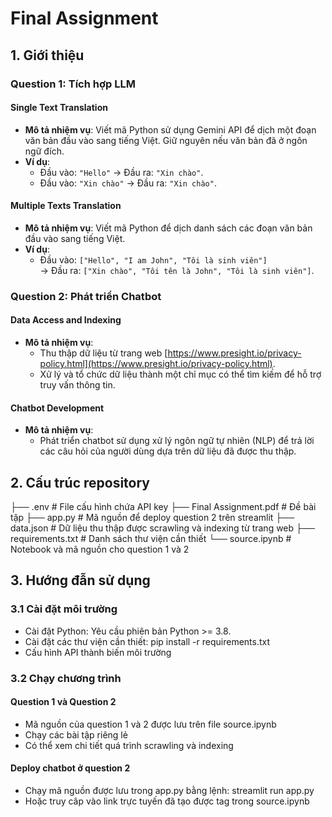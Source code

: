 # Final Assignment

## 1. Giới thiệu
### Question 1: Tích hợp LLM
#### Single Text Translation
- **Mô tả nhiệm vụ**: 
  Viết mã Python sử dụng Gemini API để dịch một đoạn văn bản đầu vào sang tiếng Việt. Giữ nguyên nếu văn bản đã ở ngôn ngữ đích.
- **Ví dụ**: 
  - Đầu vào: `"Hello"` → Đầu ra: `"Xin chào"`.
  - Đầu vào: `"Xin chào"` → Đầu ra: `"Xin chào"`.
#### Multiple Texts Translation 
- **Mô tả nhiệm vụ**: 
  Viết mã Python để dịch danh sách các đoạn văn bản đầu vào sang tiếng Việt. 
- **Ví dụ**:
  - Đầu vào: `["Hello", "I am John", "Tôi là sinh viên"]`  
    → Đầu ra: `["Xin chào", "Tôi tên là John", "Tôi là sinh viên"]`.


### Question 2: Phát triển Chatbot 
#### Data Access and Indexing 
- **Mô tả nhiệm vụ**:
  - Thu thập dữ liệu từ trang web [https://www.presight.io/privacy-policy.html](https://www.presight.io/privacy-policy.html).
  - Xử lý và tổ chức dữ liệu thành một chỉ mục có thể tìm kiếm để hỗ trợ truy vấn thông tin.
#### Chatbot Development 
- **Mô tả nhiệm vụ**:
  - Phát triển chatbot sử dụng xử lý ngôn ngữ tự nhiên (NLP) để trả lời các câu hỏi của người dùng dựa trên dữ liệu đã được thu thập.

## 2. Cấu trúc repository
├── .env                  # File cấu hình chứa API key 
├── Final Assignment.pdf  # Đề bài tập
├── app.py                # Mã nguồn để deploy question 2 trên streamlit
├── data.json             # Dữ liệu thu thập được scrawling và indexing từ trang web
├── requirements.txt      # Danh sách thư viện cần thiết
└── source.ipynb          # Notebook và mã nguồn cho question 1 và 2     
      
## 3. Hướng đẫn sử dụng
### 3.1 Cài đặt môi trường
- Cài đặt Python: Yêu cầu phiên bản Python >= 3.8.
- Cài đặt các thư viện cần thiết: pip install -r requirements.txt
- Cấu hình API thành biến môi trường
### 3.2 Chạy chương trình
#### Question 1 và Question 2
- Mã nguồn của question 1 và 2 được lưu trên file source.ipynb
- Chạy các bài tập riêng lẻ
- Có thể xem chi tiết quá trình scrawling và indexing 
#### Deploy chatbot ở question 2
- Chạy mã nguồn được lưu trong app.py bằng lệnh: streamlit run app.py
- Hoặc truy câp vào link trực tuyến đã tạo được tag trong source.ipynb
